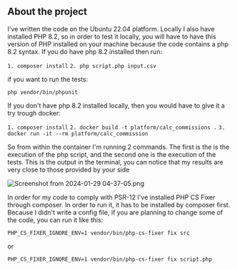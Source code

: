 ## About the project

I've written the code on the Ubuntu 22.04 platform. Locally I also have installed PHP 8.2, so in order to test it locally, 
you will have to have this version of PHP installed on your machine because the code contains a php 8.2 syntax. 
If you do have php 8.2 installed then run:

``1. composer install``
``2. php script.php input.csv``

if you want to run the tests:

``php vendor/bin/phpunit``

If you don't have php 8.2 installed locally, then you would have to give it a try trough docker:

``1. composer install``
``2. docker build -t platform/calc_commissions .``
``3. docker run -it --rm platform/calc_commission``

So from within the container I'm running 2 commands. The first is the is the execution of the php script, 
and the second one is the execution of the tests. This is the output in the terminal, you can notice that my results
are very close to those provided by your side


![Screenshot from 2024-01-29 04-37-05.png](..%2F..%2FPictures%2FScreenshots%2FScreenshot%20from%202024-01-29%2004-37-05.png)

In order for my code to comply with PSR-12 I've installed PHP CS Fixer through composer. In order to run it,
it has to be installed by composer first. Because I didn't write a config file, if you are planning to change some of the code,
you can run it like this:

``PHP_CS_FIXER_IGNORE_ENV=1 vendor/bin/php-cs-fixer fix src``

or

``PHP_CS_FIXER_IGNORE_ENV=1 vendor/bin/php-cs-fixer fix script.php``